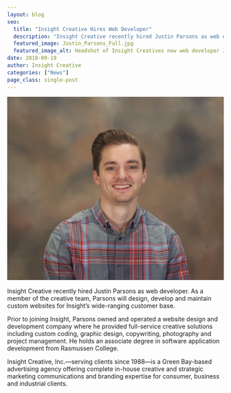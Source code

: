```yaml
---
layout: blog
seo:
  title: "Insight Creative Hires Web Developer"
  description: "Insight Creative recently hired Justin Parsons as web developer."
  featured_image: Justin_Parsons_Full.jpg
  featured_image_alt: Headshot of Insight Creatives new web developer Justin Parsons
date: 2018-09-19
author: Insight Creative
categories: ["News"]
page_class: single-post
---
```


![Headshot of Insight Creatives new web developer Justin Parsons](Justin_Parsons_Full.jpg)

Insight Creative recently hired Justin Parsons as web developer. As a member of the creative team, Parsons will design, develop and maintain custom websites for Insight’s wide-ranging customer base.

Prior to joining Insight, Parsons owned and operated a website design and development company where he provided full-service creative solutions including custom coding, graphic design, copywriting, photography and project management. He holds an associate degree in software application development from Rasmussen College.

Insight Creative, Inc.—serving clients since 1988—is a Green Bay-based advertising agency offering complete in-house creative and strategic marketing communications and branding expertise for consumer, business and industrial clients.
